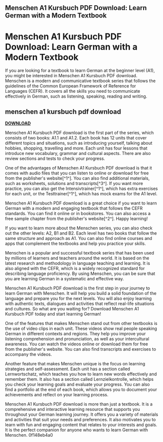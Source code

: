 ## Menschen A1 Kursbuch PDF Download: Learn German with a Modern Textbook

  
# Menschen A1 Kursbuch PDF Download: Learn German with a Modern Textbook
 
If you are looking for a textbook to learn German at the beginner level (A1), you might be interested in Menschen A1 Kursbuch PDF download. Menschen is a modern and communicative textbook series that follows the guidelines of the Common European Framework of Reference for Languages (CEFR). It covers all the skills you need to communicate effectively in German, such as listening, speaking, reading and writing.
 
## menschen a1 kursbuch pdf download


[**DOWNLOAD**](https://www.google.com/url?q=https%3A%2F%2Ftinurll.com%2F2tK9FM&sa=D&sntz=1&usg=AOvVaw3MR151DP41MHMCjWx1Nia6)

 
Menschen A1 Kursbuch PDF download is the first part of the series, which consists of two books: A1.1 and A1.2. Each book has 12 units that cover different topics and situations, such as introducing yourself, talking about hobbies, shopping, travelling and more. Each unit has four lessons that introduce new vocabulary, grammar and cultural aspects. There are also review sections and tests to check your progress.
 
One of the advantages of Menschen A1 Kursbuch PDF download is that it comes with audio files that you can listen to online or download for free from the publisher's website[^1^]. You can also find additional materials, such as worksheets, solutions and transcripts[^3^]. If you want more practice, you can also get the Intensivtrainer[^1^], which has extra exercises for each unit, or the Testtrainer[^1^], which has mock exams for the A1 level.
 
Menschen A1 Kursbuch PDF download is a great choice if you want to learn German with a modern and engaging textbook that follows the CEFR standards. You can find it online or in bookstores. You can also access a free sample chapter from the publisher's website[^2^]. Happy learning!

If you want to learn more about the Menschen series, you can also check out the other levels: A2, B1 and B2. Each level has two books that follow the same structure and approach as A1. You can also find online courses and apps that complement the textbooks and help you practice your skills.
 
Menschen is a popular and successful textbook series that has been used by millions of learners and teachers around the world. It is based on the latest research and methodology in language teaching and learning. It is also aligned with the CEFR, which is a widely recognized standard for describing language proficiency. By using Menschen, you can be sure that you are learning German in a systematic and effective way.
 
Menschen A1 Kursbuch PDF download is the first step in your journey to learn German with Menschen. It will help you build a solid foundation of the language and prepare you for the next levels. You will also enjoy learning with authentic texts, dialogues and activities that reflect real-life situations and cultures. So what are you waiting for? Download Menschen A1 Kursbuch PDF today and start learning German!

One of the features that makes Menschen stand out from other textbooks is the use of video clips in each unit. These videos show real people speaking German in different contexts and regions. They help you improve your listening comprehension and pronunciation, as well as your intercultural awareness. You can watch the videos online or download them for free from the publisher's website. You can also find transcripts and exercises to accompany the videos.
 
Another feature that makes Menschen unique is the focus on learning strategies and self-assessment. Each unit has a section called Lernwortschatz, which teaches you how to learn new words effectively and remember them. It also has a section called Lernzielkontrolle, which helps you check your learning goals and evaluate your progress. You can also find a portfolio at the end of each book, which allows you to document your achievements and reflect on your learning process.
 
Menschen A1 Kursbuch PDF download is more than just a textbook. It is a comprehensive and interactive learning resource that supports you throughout your German learning journey. It offers you a variety of materials and activities that suit your needs and preferences. It also motivates you to learn with fun and engaging content that relates to your interests and goals. It is the perfect companion for anyone who wants to learn German with Menschen.
 0f148eb4a0
